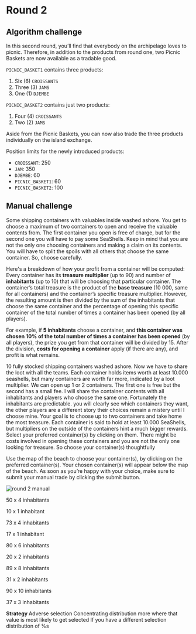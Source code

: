 # Round 2

## Algorithm challenge

In this second round, you’ll find that everybody on the archipelago loves to picnic. Therefore, in addition to the products from round one, two Picnic Baskets are now available as a tradable good.

`PICNIC_BASKET1` contains three products:

1. Six (6) `CROISSANTS`
2. Three (3) `JAMS`
3. One (1) `DJEMBE`

`PICNIC_BASKET2` contains just two products:

1. Four (4) `CROISSANTS`
2. Two (2) `JAMS`

Aside from the Picnic Baskets, you can now also trade the three products individually on the island exchange.

Position limits for the newly introduced products:

- `CROISSANT`: 250
- `JAM`: 350
- `DJEMBE`: 60
- `PICNIC_BASKET1`: 60
- `PICNIC_BASKET2`: 100

## Manual challenge

Some shipping containers with valuables inside washed ashore. You get to choose a maximum of two containers to open and receive the valuable contents from. The first container you open is free of charge, but for the second one you will have to pay some SeaShells. Keep in mind that you are not the only one choosing containers and making a claim on its contents. You will have to split the spoils with all others that choose the same container. So, choose carefully.

Here's a breakdown of how your profit from a container will be computed:
Every container has its **treasure multiplier** (up to 90) and number of **inhabitants** (up to 10) that will be choosing that particular container. The container’s total treasure is the product of the **base treasure** (10 000, same for all containers) and the container’s specific treasure multiplier. However, the resulting amount is then divided by the sum of the inhabitants that choose the same container and the percentage of opening this specific container of the total number of times a container has been opened (by all players).

For example, if **5 inhabitants** choose a container, and **this container was chosen** **10% of the total number of times a container has been opened** (by all players), the prize you get from that container will be divided by 15. After the division, **costs for opening a container** apply (if there are any), and profit is what remains.

10 fully stocked shipping containers washed ashore. Now we have to share the loot with all the teams. Each container holds items worth at least 10.000 seashells, but many containers are worth far more, indicated by a loot multiplier. We can open up 1 or 2 containers. The first one is free but the second has a small fee. I will share the container contents with all inhabitants and players who choose the same one. Fortunately the inhabitants are predictable. you will clearly see which containers they want, the other players are a different story their choices remain a mistery until I choose mine.
Your goal is to choose up to two containers and take home the most treasure. Each container is said to hold at least 10.000 SeaShells, but multipliers on the outside of the containers hint a much bigger rewards. Select your preferred container(s) by clicking on them. There might be costs involved in opening these containers and you are not the only one looking for treasure. So choose your container(s) thoughtfully

Use the map of the beach to choose your container(s), by clicking on the preferred container(s). Your chosen container(s) will appear below the map of the beach. As soon as you’re happy with your choice, make sure to submit your manual trade by clicking the submit button.

![round 2 manual](../../img/round2_manual.png)

50 x 4 inhabitants

10 x 1 inhabitant

73 x 4 inhabitants

17 x 1 inhabitant

80 x 6 inhabitants

20 x 2 inhabitants

89 x 8 inhabitants

31 x 2 inhabitants

90 x 10 inhabitants

37 x 3 inhabitants

<b> Strategy </b>
Adverse selection
Concentrating distribution more where that value is most likely to get selected
If you have a different selection distribution of %s
